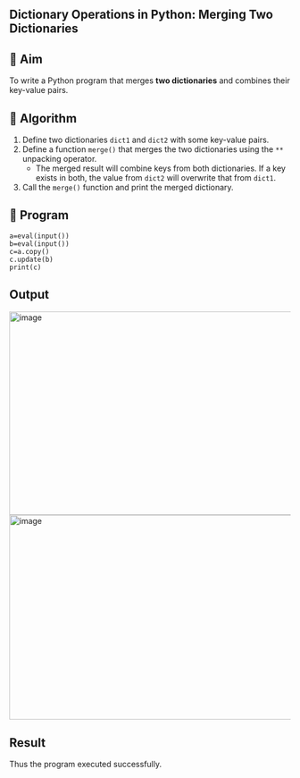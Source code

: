 ## Dictionary Operations in Python: Merging Two Dictionaries

## 🎯 Aim
To write a Python program that merges **two dictionaries** and combines their key-value pairs.

## 🧠 Algorithm
1. Define two dictionaries `dict1` and `dict2` with some key-value pairs.
2. Define a function `merge()` that merges the two dictionaries using the `**` unpacking operator.
   - The merged result will combine keys from both dictionaries. If a key exists in both, the value from `dict2` will overwrite that from `dict1`.
3. Call the `merge()` function and print the merged dictionary.

## 🧾 Program
```
a=eval(input())
b=eval(input())
c=a.copy()
c.update(b)
print(c)
```

## Output
<img width="1204" height="364" alt="image" src="https://github.com/user-attachments/assets/8e1f86c5-cfec-4c6e-959f-4bb9ac94cd34" />
<img width="1193" height="366" alt="image" src="https://github.com/user-attachments/assets/bebc6957-b15c-4286-ac31-353d1ea5e762" />

## Result
Thus the program executed successfully.
